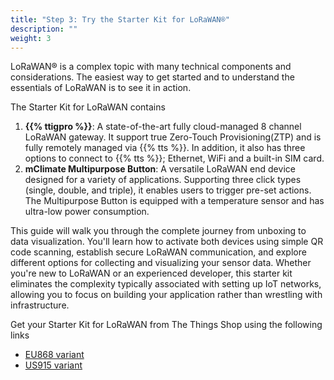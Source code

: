 ```yaml
---
title: "Step 3: Try the Starter Kit for LoRaWAN®"
description: ""
weight: 3
---
```


LoRaWAN® is a complex topic with many technical components and considerations. The easiest way to get started and to understand the essentials of LoRaWAN is to see it in action.

<!--more-->

The Starter Kit for LoRaWAN contains

1. **{{% ttigpro %}}**: A state-of-the-art fully cloud-managed 8 channel LoRaWAN gateway. It support true Zero-Touch Provisioning(ZTP) and is fully remotely managed via {{% tts %}}. In addition, it also has three options to connect to {{% tts %}}; Ethernet, WiFi and a built-in SIM card.
2. **mClimate Multipurpose Button**: A versatile LoRaWAN end device designed for a variety of applications. Supporting three click types (single, double, and triple), it enables users to trigger pre-set actions. The Multipurpose Button is equipped with a temperature sensor and has ultra-low power consumption.

This guide will walk you through the complete journey from unboxing to data visualization. You'll learn how to activate both devices using simple QR code scanning, establish secure LoRaWAN communication, and explore different options for collecting and visualizing your sensor data. Whether you're new to LoRaWAN or an experienced developer, this starter kit eliminates the complexity typically associated with setting up IoT networks, allowing you to focus on building your application rather than wrestling with infrastructure.

Get your Starter Kit for LoRaWAN from The Things Shop using the following links

- [EU868 variant](https://thethingsshop.com/products/starter-kit-for-lorawan)
- [US915 variant](https://thethingsshop.com/products/starter-kit-for-lorawan-us915-edition)
